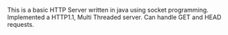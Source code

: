 This is a basic HTTP Server written in java using socket programming.
Implemented a HTTP1.1, Multi Threaded server.
Can handle GET and HEAD requests.

